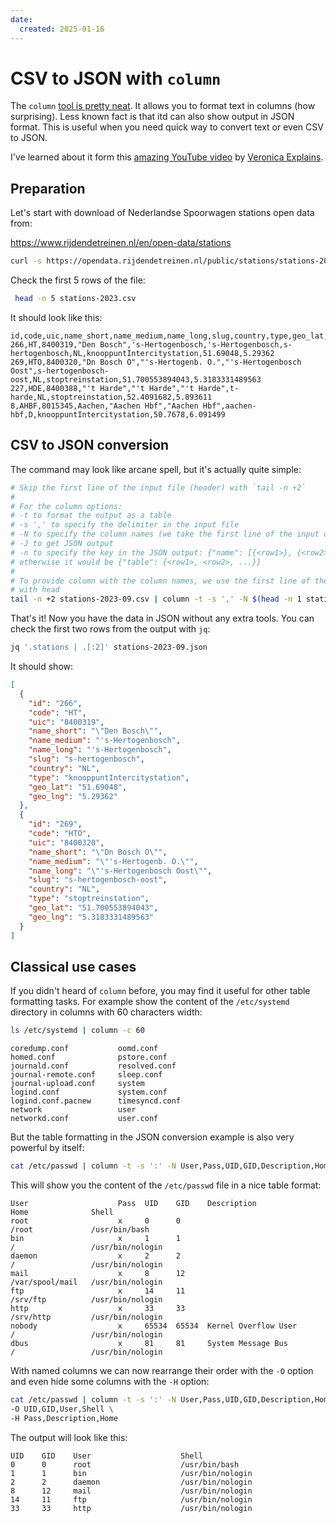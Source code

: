 ```yaml
---
date:
  created: 2025-01-16
---
```


# CSV to JSON with `column`
The `column` [tool is pretty neat](https://github.com/util-linux/util-linux/blob/c05a1b8b577a2db634df91f75a6f6053fb3c50a9/text-utils/column.1.adoc).
It allows you to format text in columns (how surprising). Less known fact is that itd
can also show output in JSON format. This is useful when you need quick way to convert
text or even CSV to JSON.

I've learned about it form this [amazing YouTube video](https://www.youtube.com/watch?v=uL7KvRskeog) by
[Veronica Explains](https://www.youtube.com/@VeronicaExplains).

<!-- more -->

## Preparation
Let's start with download of Nederlandse Spoorwagen stations open data from:

https://www.rijdendetreinen.nl/en/open-data/stations

```bash
curl -s https://opendata.rijdendetreinen.nl/public/stations/stations-2023-09.csv > stations-2023-09.csv
```

Check the first 5 rows of the file:

```bash
 head -n 5 stations-2023.csv
```
It should look like this:

```csv
id,code,uic,name_short,name_medium,name_long,slug,country,type,geo_lat,geo_lng
266,HT,8400319,"Den Bosch",'s-Hertogenbosch,'s-Hertogenbosch,s-hertogenbosch,NL,knooppuntIntercitystation,51.69048,5.29362
269,HTO,8400320,"Dn Bosch O","'s-Hertogenb. O.","'s-Hertogenbosch Oost",s-hertogenbosch-oost,NL,stoptreinstation,51.700553894043,5.3183331489563
227,HDE,8400388,"'t Harde","'t Harde","'t Harde",t-harde,NL,stoptreinstation,52.4091682,5.893611
8,AHBF,8015345,Aachen,"Aachen Hbf","Aachen Hbf",aachen-hbf,D,knooppuntIntercitystation,50.7678,6.091499
```

## CSV to JSON conversion
The command may look like arcane spell, but it's actually quite simple:
```bash
# Skip the first line of the input file (header) with `tail -n +2`
#
# For the column options:
# -t to format the output as a table
# -s ',' to specify the delimiter in the input file
# -N to specify the column names (we take the first line of the input csv file)
# -J to get JSON output
# -n to specify the key in the JSON output: {"name": [{<row1>}, {<row2>}, ...]}
# otherwise it would be {"table": {<row1>, <row2>, ...}}
#
# To provide column with the column names, we use the first line of the input file
# with head
tail -n +2 stations-2023-09.csv | column -t -s ',' -N $(head -n 1 stations-2023-09.csv) -J -n "stations" > stations-2023-09.json
```

That's it! Now you have the data in JSON without any extra tools.
You can check the first two rows from the output with `jq`:
```bash
jq '.stations | .[:2]' stations-2023-09.json
```
It should show:

```json
[
  {
    "id": "266",
    "code": "HT",
    "uic": "8400319",
    "name_short": "\"Den Bosch\"",
    "name_medium": "'s-Hertogenbosch",
    "name_long": "'s-Hertogenbosch",
    "slug": "s-hertogenbosch",
    "country": "NL",
    "type": "knooppuntIntercitystation",
    "geo_lat": "51.69048",
    "geo_lng": "5.29362"
  },
  {
    "id": "269",
    "code": "HTO",
    "uic": "8400320",
    "name_short": "\"Dn Bosch O\"",
    "name_medium": "\"'s-Hertogenb. O.\"",
    "name_long": "\"'s-Hertogenbosch Oost\"",
    "slug": "s-hertogenbosch-oost",
    "country": "NL",
    "type": "stoptreinstation",
    "geo_lat": "51.700553894043",
    "geo_lng": "5.3183331489563"
  }
]
```

## Classical use cases
If you didn't heard of `column` before, you may find it useful for other table formatting tasks.
For example show the content of the `/etc/systemd` directory in columns with 60 characters width:
```bash
ls /etc/systemd | column -c 60
```

```
coredump.conf		    oomd.conf
homed.conf		        pstore.conf
journald.conf		    resolved.conf
journal-remote.conf     sleep.conf
journal-upload.conf	    system
logind.conf		        system.conf
logind.conf.pacnew	    timesyncd.conf
network			        user
networkd.conf		    user.conf
```

But the table formatting in the JSON conversion example is also very powerful by itself:
```bash
cat /etc/passwd | column -t -s ':' -N User,Pass,UID,GID,Description,Home,Shell
```

This will show you the content of the `/etc/passwd` file in a nice table format:
```
User                    Pass  UID    GID    Description                    Home              Shell
root                    x     0      0                                     /root             /usr/bin/bash
bin                     x     1      1                                     /                 /usr/bin/nologin
daemon                  x     2      2                                     /                 /usr/bin/nologin
mail                    x     8      12                                    /var/spool/mail   /usr/bin/nologin
ftp                     x     14     11                                    /srv/ftp          /usr/bin/nologin
http                    x     33     33                                    /srv/http         /usr/bin/nologin
nobody                  x     65534  65534  Kernel Overflow User           /                 /usr/bin/nologin
dbus                    x     81     81     System Message Bus             /                 /usr/bin/nologin
```

With named columns we can now rearrange their order with the `-O` option and even
hide some columns with the `-H` option:
```bash
cat /etc/passwd | column -t -s ':' -N User,Pass,UID,GID,Description,Home,Shell \
-O UID,GID,User,Shell \
-H Pass,Description,Home
```

The output will look like this:
```
UID    GID    User                    Shell
0      0      root                    /usr/bin/bash
1      1      bin                     /usr/bin/nologin
2      2      daemon                  /usr/bin/nologin
8      12     mail                    /usr/bin/nologin
14     11     ftp                     /usr/bin/nologin
33     33     http                    /usr/bin/nologin
```
